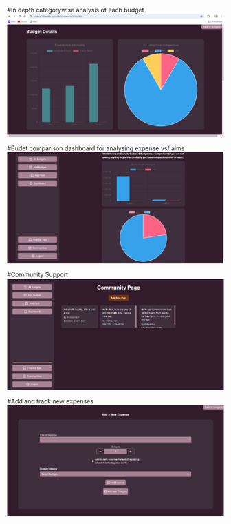 #In depth categorywise analysis of each budget
![Budget](/public/web3.png "San Juan Mountains")

#Budet comparison dashboard for analysing expense vs/ aims
![Dashboard](/public/web4.png "San Juan Mountains")

#Community Support
![Community](/public/web2.png "San Juan Mountains")

#Add and track new expenses
![Add expense](/public/web1.png "San Juan Mountains")

